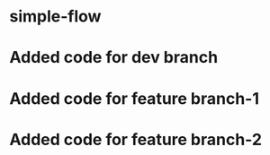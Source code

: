 # simple-flow
# Added code for dev branch
# Added code for feature branch-1
# Added code for feature branch-2